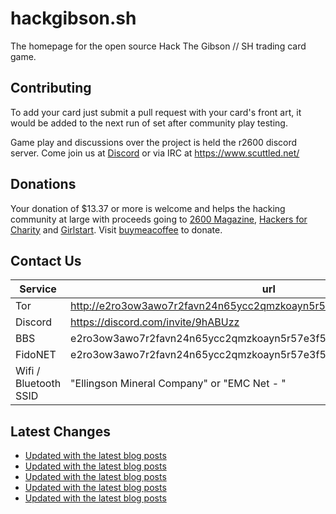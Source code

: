 # hackgibson.sh
The homepage for the open source Hack The Gibson // SH trading card game.


## Contributing

To add your card just submit a pull request with your card's front art, it would be added to the next run of set after community play testing.

Game play and discussions over the project is held the r2600 discord server. Come join us at [Discord](https://discord.com/invite/9hABUzz) or via IRC at https://www.scuttled.net/


## Donations

Your donation of $13.37 or more is welcome and helps the hacking community at large with proceeds going to [2600 Magazine](https://2600.com/), [Hackers for Charity](https://hackersforcharity.org) and [Girlstart](https://girlstart.org).  Visit [buymeacoffee](https://www.buymeacoffee.com/hackgibson.sh) to donate.


## Contact Us

Service | url
-|-
Tor | http://e2ro3ow3awo7r2favn24n65ycc2qmzkoayn5r57e3f56nvjwdcgg32ad.onion
Discord | https://discord.com/invite/9hABUzz
BBS | e2ro3ow3awo7r2favn24n65ycc2qmzkoayn5r57e3f56nvjwdcgg32ad.onion:23
FidoNET | e2ro3ow3awo7r2favn24n65ycc2qmzkoayn5r57e3f56nvjwdcgg32ad.onion:24554
Wifi / Bluetooth SSID | "Ellingson Mineral Company" or "EMC Net - <fidonet address>"

## Latest Changes
<!-- BLOG-POST-LIST:START -->
- [Updated with the latest blog posts](https://github.com/DFW2600/hackgibson.sh/commit/2a81ef34190ced6d3027382196b6764f491912d0)
- [Updated with the latest blog posts](https://github.com/DFW2600/hackgibson.sh/commit/aced9aed2c16a3183e22c8ebbddf21474b183f33)
- [Updated with the latest blog posts](https://github.com/DFW2600/hackgibson.sh/commit/8b1e615da02f9ec8cfb0d8a7aaec7a8e19ca01c3)
- [Updated with the latest blog posts](https://github.com/DFW2600/hackgibson.sh/commit/0e71d3ef5a3dc444a94ea755e921a45f590ee008)
- [Updated with the latest blog posts](https://github.com/DFW2600/hackgibson.sh/commit/687364ad57d9384f3566a9d56240fc258d11b762)
<!-- BLOG-POST-LIST:END -->
